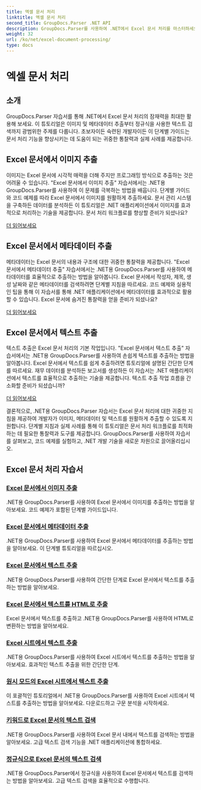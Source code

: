 ```yaml
---
title: 엑셀 문서 처리
linktitle: 엑셀 문서 처리
second_title: GroupDocs.Parser .NET API
description: GroupDocs.Parser를 사용하여 .NET에서 Excel 문서 처리를 마스터하세요. 단계별 가이드를 통해 이미지, 메타데이터, 텍스트를 효율적으로 추출하는 방법을 알아보세요.
weight: 32
url: /ko/net/excel-document-processing/
type: docs
---
```

# 엑셀 문서 처리

## 소개

GroupDocs.Parser 자습서를 통해 .NET에서 Excel 문서 처리의 잠재력을 최대한 활용해 보세요. 이 튜토리얼은 이미지 및 메타데이터 추출부터 정규식을 사용한 텍스트 검색까지 광범위한 주제를 다룹니다. 초보자이든 숙련된 개발자이든 이 단계별 가이드는 문서 처리 기능을 향상시키는 데 도움이 되는 귀중한 통찰력과 실제 사례를 제공합니다.

## Excel 문서에서 이미지 추출

이미지는 Excel 문서에 시각적 매력을 더해 주지만 프로그래밍 방식으로 추출하는 것은 어려울 수 있습니다. "Excel 문서에서 이미지 추출" 자습서에서는 .NET용 GroupDocs.Parser를 사용하여 이 문제를 극복하는 방법을 배웁니다. 단계별 가이드와 코드 예제를 따라 Excel 문서에서 이미지를 원활하게 추출하세요. 문서 관리 시스템을 구축하든 데이터를 분석하든 이 튜토리얼은 .NET 애플리케이션에서 이미지를 효과적으로 처리하는 기술을 제공합니다. 문서 처리 워크플로를 향상할 준비가 되셨나요?

[더 읽어보세요](./extract-images-from-excel-document/)

## Excel 문서에서 메타데이터 추출

메타데이터는 Excel 문서의 내용과 구조에 대한 귀중한 통찰력을 제공합니다. "Excel 문서에서 메타데이터 추출" 자습서에서는 .NET용 GroupDocs.Parser를 사용하여 메타데이터를 효율적으로 추출하는 방법을 알아봅니다. Excel 문서에서 작성자, 제목, 생성 날짜와 같은 메타데이터를 검색하려면 단계별 지침을 따르세요. 코드 예제와 실용적인 팁을 통해 이 자습서를 통해 .NET 애플리케이션에서 메타데이터를 효과적으로 활용할 수 있습니다. Excel 문서에 숨겨진 통찰력을 얻을 준비가 되셨나요?

[더 읽어보세요](./extract-metadata-from-excel-document/)

## Excel 문서에서 텍스트 추출

텍스트 추출은 Excel 문서 처리의 기본 작업입니다. "Excel 문서에서 텍스트 추출" 자습서에서는 .NET용 GroupDocs.Parser를 사용하여 손쉽게 텍스트를 추출하는 방법을 알아봅니다. Excel 문서에서 텍스트를 쉽게 추출하려면 튜토리얼에 설명된 간단한 단계를 따르세요. 재무 데이터를 분석하든 보고서를 생성하든 이 자습서는 .NET 애플리케이션에서 텍스트를 효율적으로 추출하는 기술을 제공합니다. 텍스트 추출 작업 흐름을 간소화할 준비가 되셨습니까?

[더 읽어보세요](./extract-text-from-excel-document/)

결론적으로, .NET용 GroupDocs.Parser 자습서는 Excel 문서 처리에 대한 귀중한 지침을 제공하여 개발자가 이미지, 메타데이터 및 텍스트를 원활하게 추출할 수 있도록 지원합니다. 단계별 지침과 실제 사례를 통해 이 튜토리얼은 문서 처리 워크플로를 최적화하는 데 필요한 통찰력과 도구를 제공합니다. GroupDocs.Parser를 사용하여 자습서를 살펴보고, 코드 예제를 실험하고, .NET 개발 기술을 새로운 차원으로 끌어올리십시오.
## Excel 문서 처리 자습서
### [Excel 문서에서 이미지 추출](./extract-images-from-excel-document/)
.NET용 GroupDocs.Parser를 사용하여 Excel 문서에서 이미지를 추출하는 방법을 알아보세요. 코드 예제가 포함된 단계별 가이드입니다.
### [Excel 문서에서 메타데이터 추출](./extract-metadata-from-excel-document/)
.NET용 GroupDocs.Parser를 사용하여 Excel 문서에서 메타데이터를 추출하는 방법을 알아보세요. 이 단계별 튜토리얼을 따르십시오.
### [Excel 문서에서 텍스트 추출](./extract-text-from-excel-document/)
.NET용 GroupDocs.Parser를 사용하여 간단한 단계로 Excel 문서에서 텍스트를 추출하는 방법을 알아보세요.
### [Excel 문서에서 텍스트를 HTML로 추출](./extract-text-from-excel-document-as-html/)
Excel 문서에서 텍스트를 추출하고 .NET용 GroupDocs.Parser를 사용하여 HTML로 변환하는 방법을 알아보세요.
### [Excel 시트에서 텍스트 추출](./extract-text-from-excel-sheet/)
.NET용 GroupDocs.Parser를 사용하여 Excel 시트에서 텍스트를 추출하는 방법을 알아보세요. 효과적인 텍스트 추출을 위한 간단한 단계.
### [원시 모드의 Excel 시트에서 텍스트 추출](./extract-text-from-excel-sheet-in-raw-mode/)
이 포괄적인 튜토리얼에서 .NET용 GroupDocs.Parser를 사용하여 Excel 시트에서 텍스트를 추출하는 방법을 알아보세요. 다운로드하고 구문 분석을 시작하세요.
### [키워드로 Excel 문서의 텍스트 검색](./search-text-in-excel-document-by-keyword/)
.NET용 GroupDocs.Parser를 사용하여 Excel 문서 내에서 텍스트를 검색하는 방법을 알아보세요. 고급 텍스트 검색 기능을 .NET 애플리케이션에 통합하세요.
### [정규식으로 Excel 문서의 텍스트 검색](./search-text-in-excel-document-by-regular-expression/)
.NET용 GroupDocs.Parser에서 정규식을 사용하여 Excel 문서에서 텍스트를 검색하는 방법을 알아보세요. 고급 텍스트 검색을 효율적으로 수행합니다.